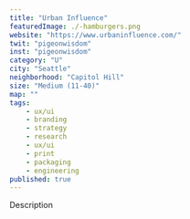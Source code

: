 ```yaml
---
title: "Urban Influence"
featuredImage: ./-hamburgers.png
website: "https://www.urbaninfluence.com/"
twit: "pigeonwisdom"
inst: "pigeonwisdom"
category: "U"
city: "Seattle"
neighborhood: "Capitol Hill"
size: "Medium (11-40)"
map: ""
tags:
    - ux/ui
    - branding
    - strategy
    - research
    - ux/ui
    - print
    - packaging
    - engineering
published: true
---
```


Description
